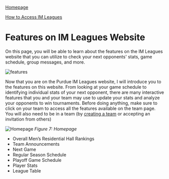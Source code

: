 [Homepage](index.md) 

[How to Access IM Leagues](HowToAccessIMLeagues.md)
# Features on IM Leagues Website

On this page, you will be able to learn about the features on the IM Leagues website that you can utilize to check your next opponents' stats, game schedule, group messages, and more.

![features](https://www.mattsheeks.com/wp-content/uploads/2019/04/Featurred-Image-option-640x300.jpg)

Now that you are on the Purdue IM Leagues website, I will introduce you to the features on this website. From looking at your game schedule to identifying individual stats of your next opponent, there are many interactive features that you and your team may use to update your stats and analyze your opponents to win tournaments. Before doing anything, make sure to click on your team to access all the features available on the team page. You will also need to be in a team (by [creating a team](https://www.imleagues.com/School/Portal.aspx?Portal=FAQ&SchID=08f4d2e9f5234084b40d814b29224351) or accepting an invitation from others)

![Homepage](https://imleague.files.wordpress.com/2019/10/screen-shot-2019-10-08-at-2.44.31-pm.png)
*Figure 7: Homepage*

* Overall Men’s Residential Hall Rankings
* Team Announcements
* Next Game
* Regular Season Schedule
* Playoff Game Schedule
* Player Stats
* League Table
#

